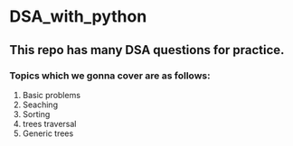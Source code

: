 # DSA_with_python
## This repo has many DSA questions for practice.
### Topics which we gonna cover are as follows:
1. Basic problems
2. Seaching
3. Sorting
4. trees traversal
5. Generic trees
